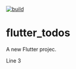 [![build](https://github.com/felangel/bloc/workflows/build/badge.svg)](https://github.com/felangel/bloc/actions)

# flutter_todos

A new Flutter projec.

Line 3





